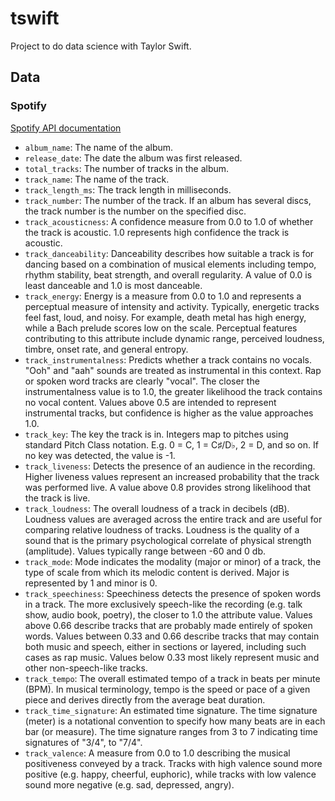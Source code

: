 # tswift

Project to do data science with Taylor Swift.

## Data

### Spotify

[Spotify API documentation](https://developer.spotify.com/documentation/web-api/reference/#/)

- `album_name`: The name of the album.
- `release_date`: The date the album was first released.
- `total_tracks`:  The number of tracks in the album.
- `track_name`: The name of the track.
- `track_length_ms`: The track length in milliseconds.
- `track_number`: The number of the track. If an album has several discs, the track number is the number on the specified disc.
- `track_acousticness`: A confidence measure from 0.0 to 1.0 of whether the track is acoustic. 1.0 represents high confidence the track is acoustic.
- `track_danceability`: Danceability describes how suitable a track is for dancing based on a combination of musical elements including tempo, rhythm stability, beat strength, and overall regularity. A value of 0.0 is least danceable and 1.0 is most danceable.
- `track_energy`: Energy is a measure from 0.0 to 1.0 and represents a perceptual measure of intensity and activity. Typically, energetic tracks feel fast, loud, and noisy. For example, death metal has high energy, while a Bach prelude scores low on the scale. Perceptual features contributing to this attribute include dynamic range, perceived loudness, timbre, onset rate, and general entropy.
- `track_instrumentalness`: Predicts whether a track contains no vocals. "Ooh" and "aah" sounds are treated as instrumental in this context. Rap or spoken word tracks are clearly "vocal". The closer the instrumentalness value is to 1.0, the greater likelihood the track contains no vocal content. Values above 0.5 are intended to represent instrumental tracks, but confidence is higher as the value approaches 1.0.
- `track_key`: The key the track is in. Integers map to pitches using standard Pitch Class notation. E.g. 0 = C, 1 = C♯/D♭, 2 = D, and so on. If no key was detected, the value is -1.
- `track_liveness`: Detects the presence of an audience in the recording. Higher liveness values represent an increased probability that the track was performed live. A value above 0.8 provides strong likelihood that the track is live.
- `track_loudness`: The overall loudness of a track in decibels (dB). Loudness values are averaged across the entire track and are useful for comparing relative loudness of tracks. Loudness is the quality of a sound that is the primary psychological correlate of physical strength (amplitude). Values typically range between -60 and 0 db.
- `track_mode`: Mode indicates the modality (major or minor) of a track, the type of scale from which its melodic content is derived. Major is represented by 1 and minor is 0.
- `track_speechiness`: Speechiness detects the presence of spoken words in a track. The more exclusively speech-like the recording (e.g. talk show, audio book, poetry), the closer to 1.0 the attribute value. Values above 0.66 describe tracks that are probably made entirely of spoken words. Values between 0.33 and 0.66 describe tracks that may contain both music and speech, either in sections or layered, including such cases as rap music. Values below 0.33 most likely represent music and other non-speech-like tracks.
- `track_tempo`: The overall estimated tempo of a track in beats per minute (BPM). In musical terminology, tempo is the speed or pace of a given piece and derives directly from the average beat duration.
- `track_time_signature`: An estimated time signature. The time signature (meter) is a notational convention to specify how many beats are in each bar (or measure). The time signature ranges from 3 to 7 indicating time signatures of "3/4", to "7/4".
- `track_valence`: A measure from 0.0 to 1.0 describing the musical positiveness conveyed by a track. Tracks with high valence sound more positive (e.g. happy, cheerful, euphoric), while tracks with low valence sound more negative (e.g. sad, depressed, angry).